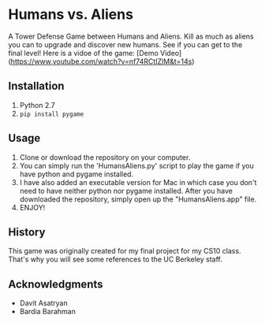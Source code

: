 # Humans vs. Aliens
A Tower Defense Game between Humans and Aliens. Kill as much as aliens you can to upgrade and discover new humans. See if you can get to the final level!
Here is a vidoe of the game: [Demo Video] (https://www.youtube.com/watch?v=nf74RCtIZlM&t=14s)

## Installation
1. Python 2.7
2. `pip install pygame`

## Usage
1. Clone or download the repository on your computer.
2. You can simply run the 'HumansAliens.py' script to play the game if you have python and pygame installed.
3. I have also added an executable version for Mac in which case you don't need to have neither python nor pygame installed. After you have downloaded the repository, simply open up the "HumansAliens.app" file.
4. ENJOY!

## History
This game was originally created for my final project for my CS10 class. That's why you will see some references to the UC Berkeley staff.

## Acknowledgments
- Davit Asatryan
- Bardia Barahman

